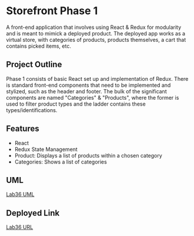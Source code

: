 # Storefront Phase 1
A front-end application that involves using React & Redux for modularity and is meant to mimick a deployed product. The deployed app works as a virtual store, with categories of products, products themselves, a cart that contains picked items, etc.

## Project Outline
Phase 1 consists of basic React set up and implementation of Redux. There is standard front-end components that need to be implemented and stylized, such as the header and footer. The bulk of the significant components are named "Categories" & "Products", where the former is used to filter product types and the ladder contains these types/identifications.

## Features
- React
- Redux State Management
- Product: Displays a list of products within a chosen category
- Categories: Shows a list of categories

## UML
[Lab36 UML](./assets/Lab36-image.png)

## Deployed Link
[Lab36 URL]()

